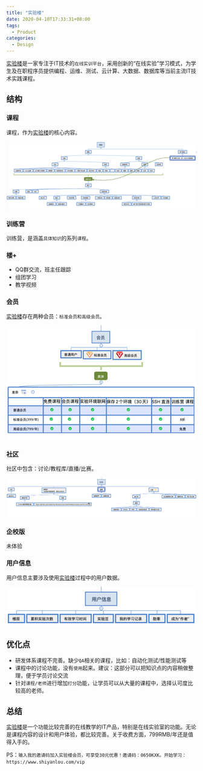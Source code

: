 ```yaml
---
title: "实验楼"
date: 2020-04-10T17:33:31+08:00
tags:
  - Product
categories:
  - Design
---
```


[实验楼](https://www.shiyanlou.com/)是一家专注于IT技术的`在线实训平台`，采用创新的“在线实验”学习模式，为学生及在职程序员提供编程、运维、测试、云计算、大数据、数据库等当前主流IT技术实践课程。

## 结构

### 课程

课程，作为[实验楼](https://www.shiyanlou.com/)的核心内容。

![课程内容](/img/shiyanlou/courses.png)

### 训练营

训练营，是涵盖`具体知识`的系列`课程`。

### 楼+

- QQ群交流，班主任跟踪
- 组团学习
- 教学视频

### 会员

[实验楼](https://www.shiyanlou.com/)存在两种会员：`标准会员和高级会员`。

![会员](/img/shiyanlou/vip.png)

### 社区

社区中包含：讨论/教程库/直播/比赛。

![会员](/img/shiyanlou/social.png)

### 企校版

未体验

### 用户信息

用户信息主要涉及使用[实验楼](https://www.shiyanlou.com/)过程中的用户数据。

![用户](/img/shiyanlou/user.png)

## 优化点

- 研发体系课程不完善。缺少`QA`相关的课程，比如：自动化测试/性能测试等 
- 课程中的讨论功能，没有`使用`起来。建议：这部分可以把知识点的内容稍做整理，便于学员讨论交流
- 针对`课程/老师`进行增加`打分`功能，让学员可以从大量的课程中，选择认可度比较高的老师。

## 总结

[实验楼](https://www.shiyanlou.com/)是一个功能比较完善的在线教学的IT产品，特别是在线实验室的功能。无论是课程内容的设计和用户体验，都比较完善。关于收费方面，799RMB/年还是值得入手的。

PS：`输入我的邀请码加入实验楼会员，可享受30元优惠！邀请码：0650KXK。开始学习：https://www.shiyanlou.com/vip`
